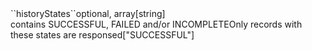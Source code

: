 <tr><td>``historyStates``</td><td>optional, array[string]<br/>contains SUCCESSFUL, FAILED and/or INCOMPLETE</td><td>Only records with these states are responsed</td><td>["SUCCESSFUL"]</td><td></td></tr>
